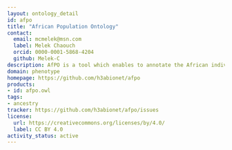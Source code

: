 ```yaml
---
layout: ontology_detail
id: afpo
title: "African Population Ontology"
contact:
  email: mcmelek@msn.com
  label: Melek Chaouch
  orcid: 0000-0001-5868-4204
  github: Melek-C
description: AfPO is a tool which enables to annotate the African individuals, and brings together knowledge accumulated about existing populations with their genetic fingerprint in a standardized format.
domain: phenotype
homepage: https://github.com/h3abionet/afpo
products:
- id: afpo.owl
tags:
- ancestry
tracker: https://github.com/h3abionet/afpo/issues
license:
  url: https://creativecommons.org/licenses/by/4.0/
  label: CC BY 4.0
activity_status: active
---
```


